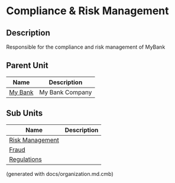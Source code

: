 # Compliance & Risk Management
## Description
Responsible for the compliance and risk management of MyBank


## Parent Unit
| Name | Description |
|---|---|
| [My Bank](../../mybank/organization/my-bank-organization.md) | My Bank Company |

## Sub Units
| Name | Description |
|---|---|
| [Risk Management](../../mybank/compliance/risk-management.md) |  |
| [Fraud](../../mybank/compliance/fraud.md) |  |
| [Regulations](../../mybank/compliance/regulations.md) |  |


(generated with docs/organization.md.cmb)
